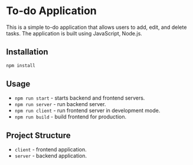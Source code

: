 ﻿# To-do Application

This is a simple to-do application that allows users to add, edit, and delete tasks. 
The application is built using JavaScript, Node.js.

## Installation

```bash
npm install
```

## Usage

- `npm run start` - starts backend and frontend servers.
- `npm run server` - run backend server.
- `npm run client` - run frontend server in development mode. 
- `npm run build` - build frontend for production.

## Project Structure

- `client` - frontend application.
- `server` - backend application.